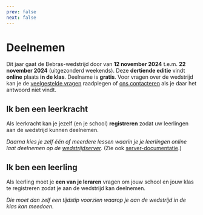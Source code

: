 ```yaml
---
prev: false
next: false
---
```


<script setup lang="ts">
import InfoBox from '../../.vitepress/components/InfoBox.vue'
import VPButton from 'vitepress/dist/client/theme-default/components/VPButton.vue'
</script>

# Deelnemen

Dit jaar gaat de Bebras-wedstrijd door van **12 november 2024** t.e.m. **22 november 2024** (uitgezonderd weekends).
Deze **dertiende editie** vindt **online** plaats **in de klas**. Deelname is **gratis**.
Voor vragen over de wedstrijd kan 
je de [veelgestelde vragen](../faq/) raadplegen of [ons contacteren](../about/contact/) als je daar het antwoord niet
vindt.

<div class="sidepanels sidepanels-2">
  <InfoBox>

## Ik ben een leerkracht

Als leerkracht kan je jezelf (en je school) **registreren** zodat uw leerlingen aan de wedstrijd kunnen deelnemen.

*Daarna kies je zelf één of meerdere lessen waarin je je leerlingen online laat deelnemen op de
[wedstrijdserver](https://bebras.ugent.be).* (Zie ook [server-documentatie](https://bebras.ugent.be/nl/index.html).)

<div style="text-align: center">
    <VPButton text="Inschrijven" href="./register/" />
</div>

  </InfoBox>

  <InfoBox>

## Ik ben een leerling

Als leerling moet je **een van je leraren** vragen om jouw school en jouw klas te registreren zodat je aan de wedstrijd
kan deelnemen. 

*Die moet dan zelf een tijdstip voorzien waarop je aan de wedstrijd in de klas kan meedoen.*

  </InfoBox>
</div>
